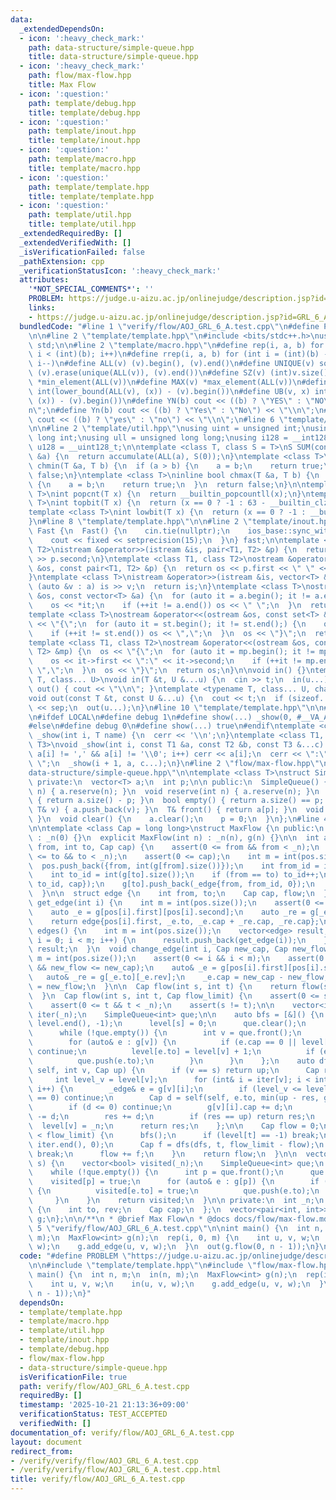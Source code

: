 ```yaml
---
data:
  _extendedDependsOn:
  - icon: ':heavy_check_mark:'
    path: data-structure/simple-queue.hpp
    title: data-structure/simple-queue.hpp
  - icon: ':heavy_check_mark:'
    path: flow/max-flow.hpp
    title: Max Flow
  - icon: ':question:'
    path: template/debug.hpp
    title: template/debug.hpp
  - icon: ':question:'
    path: template/inout.hpp
    title: template/inout.hpp
  - icon: ':question:'
    path: template/macro.hpp
    title: template/macro.hpp
  - icon: ':question:'
    path: template/template.hpp
    title: template/template.hpp
  - icon: ':question:'
    path: template/util.hpp
    title: template/util.hpp
  _extendedRequiredBy: []
  _extendedVerifiedWith: []
  _isVerificationFailed: false
  _pathExtension: cpp
  _verificationStatusIcon: ':heavy_check_mark:'
  attributes:
    '*NOT_SPECIAL_COMMENTS*': ''
    PROBLEM: https://judge.u-aizu.ac.jp/onlinejudge/description.jsp?id=GRL_6_A
    links:
    - https://judge.u-aizu.ac.jp/onlinejudge/description.jsp?id=GRL_6_A
  bundledCode: "#line 1 \"verify/flow/AOJ_GRL_6_A.test.cpp\"\n#define PROBLEM \"https://judge.u-aizu.ac.jp/onlinejudge/description.jsp?id=GRL_6_A\"\
    \n\n#line 2 \"template/template.hpp\"\n#include <bits/stdc++.h>\nusing namespace\
    \ std;\n\n#line 2 \"template/macro.hpp\"\n#define rep(i, a, b) for (int i = (a);\
    \ i < (int)(b); i++)\n#define rrep(i, a, b) for (int i = (int)(b) - 1; i >= (a);\
    \ i--)\n#define ALL(v) (v).begin(), (v).end()\n#define UNIQUE(v) sort(ALL(v)),\
    \ (v).erase(unique(ALL(v)), (v).end())\n#define SZ(v) (int)v.size()\n#define MIN(v)\
    \ *min_element(ALL(v))\n#define MAX(v) *max_element(ALL(v))\n#define LB(v, x)\
    \ int(lower_bound(ALL(v), (x)) - (v).begin())\n#define UB(v, x) int(upper_bound(ALL(v),\
    \ (x)) - (v).begin())\n#define YN(b) cout << ((b) ? \"YES\" : \"NO\") << \"\\\
    n\";\n#define Yn(b) cout << ((b) ? \"Yes\" : \"No\") << \"\\n\";\n#define yn(b)\
    \ cout << ((b) ? \"yes\" : \"no\") << \"\\n\";\n#line 6 \"template/template.hpp\"\
    \n\n#line 2 \"template/util.hpp\"\nusing uint = unsigned int;\nusing ll = long\
    \ long int;\nusing ull = unsigned long long;\nusing i128 = __int128_t;\nusing\
    \ u128 = __uint128_t;\n\ntemplate <class T, class S = T>\nS SUM(const vector<T>\
    \ &a) {\n  return accumulate(ALL(a), S(0));\n}\ntemplate <class T>\ninline bool\
    \ chmin(T &a, T b) {\n  if (a > b) {\n    a = b;\n    return true;\n  }\n  return\
    \ false;\n}\ntemplate <class T>\ninline bool chmax(T &a, T b) {\n  if (a < b)\
    \ {\n    a = b;\n    return true;\n  }\n  return false;\n}\n\ntemplate <class\
    \ T>\nint popcnt(T x) {\n  return __builtin_popcountll(x);\n}\ntemplate <class\
    \ T>\nint topbit(T x) {\n  return (x == 0 ? -1 : 63 - __builtin_clzll(x));\n}\n\
    template <class T>\nint lowbit(T x) {\n  return (x == 0 ? -1 : __builtin_ctzll(x));\n\
    }\n#line 8 \"template/template.hpp\"\n\n#line 2 \"template/inout.hpp\"\nstruct\
    \ Fast {\n  Fast() {\n    cin.tie(nullptr);\n    ios_base::sync_with_stdio(false);\n\
    \    cout << fixed << setprecision(15);\n  }\n} fast;\n\ntemplate <class T1, class\
    \ T2>\nistream &operator>>(istream &is, pair<T1, T2> &p) {\n  return is >> p.first\
    \ >> p.second;\n}\ntemplate <class T1, class T2>\nostream &operator<<(ostream\
    \ &os, const pair<T1, T2> &p) {\n  return os << p.first << \" \" << p.second;\n\
    }\ntemplate <class T>\nistream &operator>>(istream &is, vector<T> &a) {\n  for\
    \ (auto &v : a) is >> v;\n  return is;\n}\ntemplate <class T>\nostream &operator<<(ostream\
    \ &os, const vector<T> &a) {\n  for (auto it = a.begin(); it != a.end();) {\n\
    \    os << *it;\n    if (++it != a.end()) os << \" \";\n  }\n  return os;\n}\n\
    template <class T>\nostream &operator<<(ostream &os, const set<T> &st) {\n  os\
    \ << \"{\";\n  for (auto it = st.begin(); it != st.end();) {\n    os << *it;\n\
    \    if (++it != st.end()) os << \",\";\n  }\n  os << \"}\";\n  return os;\n}\n\
    template <class T1, class T2>\nostream &operator<<(ostream &os, const map<T1,\
    \ T2> &mp) {\n  os << \"{\";\n  for (auto it = mp.begin(); it != mp.end();) {\n\
    \    os << it->first << \":\" << it->second;\n    if (++it != mp.end()) os <<\
    \ \",\";\n  }\n  os << \"}\";\n  return os;\n}\n\nvoid in() {}\ntemplate <typename\
    \ T, class... U>\nvoid in(T &t, U &...u) {\n  cin >> t;\n  in(u...);\n}\nvoid\
    \ out() { cout << \"\\n\"; }\ntemplate <typename T, class... U, char sep = ' '>\n\
    void out(const T &t, const U &...u) {\n  cout << t;\n  if (sizeof...(u)) cout\
    \ << sep;\n  out(u...);\n}\n#line 10 \"template/template.hpp\"\n\n#line 2 \"template/debug.hpp\"\
    \n#ifdef LOCAL\n#define debug 1\n#define show(...) _show(0, #__VA_ARGS__, __VA_ARGS__)\n\
    #else\n#define debug 0\n#define show(...) true\n#endif\ntemplate <class T>\nvoid\
    \ _show(int i, T name) {\n  cerr << '\\n';\n}\ntemplate <class T1, class T2, class...\
    \ T3>\nvoid _show(int i, const T1 &a, const T2 &b, const T3 &...c) {\n  for (;\
    \ a[i] != ',' && a[i] != '\\0'; i++) cerr << a[i];\n  cerr << \":\" << b << \"\
    \ \";\n  _show(i + 1, a, c...);\n}\n#line 2 \"flow/max-flow.hpp\"\n\n#line 2 \"\
    data-structure/simple-queue.hpp\"\n\ntemplate <class T>\nstruct SimpleQueue {\n\
    \ private:\n  vector<T> a;\n  int p;\n\n public:\n  SimpleQueue() {}\n  SimpleQueue(int\
    \ n) { a.reserve(n); }\n  void reserve(int n) { a.reserve(n); }\n  int size()\
    \ { return a.size() - p; }\n  bool empty() { return a.size() == p; }\n  void push(const\
    \ T& v) { a.push_back(v); }\n  T& front() { return a[p]; }\n  void pop() { p++;\
    \ }\n  void clear() {\n    a.clear();\n    p = 0;\n  }\n};\n#line 4 \"flow/max-flow.hpp\"\
    \n\ntemplate <class Cap = long long>\nstruct MaxFlow {\n public:\n  MaxFlow()\
    \ : _n(0) {}\n  explicit MaxFlow(int n) : _n(n), g(n) {}\n\n  int add_edge(int\
    \ from, int to, Cap cap) {\n    assert(0 <= from && from < _n);\n    assert(0\
    \ <= to && to < _n);\n    assert(0 <= cap);\n    int m = int(pos.size());\n  \
    \  pos.push_back({from, int(g[from].size())});\n    int from_id = int(g[from].size());\n\
    \    int to_id = int(g[to].size());\n    if (from == to) to_id++;\n    g[from].push_back(_edge{to,\
    \ to_id, cap});\n    g[to].push_back(_edge{from, from_id, 0});\n    return m;\n\
    \  }\n\n  struct edge {\n    int from, to;\n    Cap cap, flow;\n  };\n\n  edge\
    \ get_edge(int i) {\n    int m = int(pos.size());\n    assert(0 <= i && i < m);\n\
    \    auto _e = g[pos[i].first][pos[i].second];\n    auto _re = g[_e.to][_e.rev];\n\
    \    return edge{pos[i].first, _e.to, _e.cap + _re.cap, _re.cap};\n  }\n  vector<edge>\
    \ edges() {\n    int m = int(pos.size());\n    vector<edge> result;\n    for (int\
    \ i = 0; i < m; i++) {\n      result.push_back(get_edge(i));\n    }\n    return\
    \ result;\n  }\n  void change_edge(int i, Cap new_cap, Cap new_flow) {\n    int\
    \ m = int(pos.size());\n    assert(0 <= i && i < m);\n    assert(0 <= new_flow\
    \ && new_flow <= new_cap);\n    auto& _e = g[pos[i].first][pos[i].second];\n \
    \   auto& _re = g[_e.to][_e.rev];\n    _e.cap = new_cap - new_flow;\n    _re.cap\
    \ = new_flow;\n  }\n\n  Cap flow(int s, int t) {\n    return flow(s, t, numeric_limits<Cap>::max());\n\
    \  }\n  Cap flow(int s, int t, Cap flow_limit) {\n    assert(0 <= s && s < _n);\n\
    \    assert(0 <= t && t < _n);\n    assert(s != t);\n\n    vector<int> level(_n),\
    \ iter(_n);\n    SimpleQueue<int> que;\n\n    auto bfs = [&]() {\n      fill(level.begin(),\
    \ level.end(), -1);\n      level[s] = 0;\n      que.clear();\n      que.push(s);\n\
    \      while (!que.empty()) {\n        int v = que.front();\n        que.pop();\n\
    \        for (auto& e : g[v]) {\n          if (e.cap == 0 || level[e.to] >= 0)\
    \ continue;\n          level[e.to] = level[v] + 1;\n          if (e.to == t) return;\n\
    \          que.push(e.to);\n        }\n      }\n    };\n    auto dfs = [&](auto\
    \ self, int v, Cap up) {\n      if (v == s) return up;\n      Cap res = 0;\n \
    \     int level_v = level[v];\n      for (int& i = iter[v]; i < int(g[v].size());\
    \ i++) {\n        _edge& e = g[v][i];\n        if (level_v <= level[e.to] || g[e.to][e.rev].cap\
    \ == 0) continue;\n        Cap d = self(self, e.to, min(up - res, g[e.to][e.rev].cap));\n\
    \        if (d <= 0) continue;\n        g[v][i].cap += d;\n        g[e.to][e.rev].cap\
    \ -= d;\n        res += d;\n        if (res == up) return res;\n      }\n    \
    \  level[v] = _n;\n      return res;\n    };\n\n    Cap flow = 0;\n    while (flow\
    \ < flow_limit) {\n      bfs();\n      if (level[t] == -1) break;\n      fill(iter.begin(),\
    \ iter.end(), 0);\n      Cap f = dfs(dfs, t, flow_limit - flow);\n      if (!f)\
    \ break;\n      flow += f;\n    }\n    return flow;\n  }\n\n  vector<bool> min_cut(int\
    \ s) {\n    vector<bool> visited(_n);\n    SimpleQueue<int> que;\n    que.push(s);\n\
    \    while (!que.empty()) {\n      int p = que.front();\n      que.pop();\n  \
    \    visited[p] = true;\n      for (auto& e : g[p]) {\n        if (e.cap && !visited[e.to])\
    \ {\n          visited[e.to] = true;\n          que.push(e.to);\n        }\n \
    \     }\n    }\n    return visited;\n  }\n\n private:\n  int _n;\n  struct _edge\
    \ {\n    int to, rev;\n    Cap cap;\n  };\n  vector<pair<int, int>> pos;\n  vector<vector<_edge>>\
    \ g;\n};\n\n/**\n * @brief Max Flow\n * @docs docs/flow/max-flow.md\n */\n#line\
    \ 5 \"verify/flow/AOJ_GRL_6_A.test.cpp\"\n\nint main() {\n  int n, m;\n  in(n,\
    \ m);\n  MaxFlow<int> g(n);\n  rep(i, 0, m) {\n    int u, v, w;\n    in(u, v,\
    \ w);\n    g.add_edge(u, v, w);\n  }\n  out(g.flow(0, n - 1));\n}\n"
  code: "#define PROBLEM \"https://judge.u-aizu.ac.jp/onlinejudge/description.jsp?id=GRL_6_A\"\
    \n\n#include \"template/template.hpp\"\n#include \"flow/max-flow.hpp\"\n\nint\
    \ main() {\n  int n, m;\n  in(n, m);\n  MaxFlow<int> g(n);\n  rep(i, 0, m) {\n\
    \    int u, v, w;\n    in(u, v, w);\n    g.add_edge(u, v, w);\n  }\n  out(g.flow(0,\
    \ n - 1));\n}"
  dependsOn:
  - template/template.hpp
  - template/macro.hpp
  - template/util.hpp
  - template/inout.hpp
  - template/debug.hpp
  - flow/max-flow.hpp
  - data-structure/simple-queue.hpp
  isVerificationFile: true
  path: verify/flow/AOJ_GRL_6_A.test.cpp
  requiredBy: []
  timestamp: '2025-10-21 21:13:36+09:00'
  verificationStatus: TEST_ACCEPTED
  verifiedWith: []
documentation_of: verify/flow/AOJ_GRL_6_A.test.cpp
layout: document
redirect_from:
- /verify/verify/flow/AOJ_GRL_6_A.test.cpp
- /verify/verify/flow/AOJ_GRL_6_A.test.cpp.html
title: verify/flow/AOJ_GRL_6_A.test.cpp
---
```

